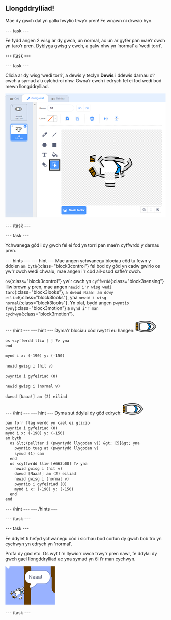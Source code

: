 ## Llongddrylliad!

Mae dy gwch dal yn gallu hwylio trwy’r pren! Fe wnawn ni drwsio hyn.

\--- task \---

Fe fydd angen 2 wisg ar dy gwch, un normal, ac un ar gyfer pan mae’r cwch yn taro’r pren. Dyblyga gwisg y cwch, a galw nhw yn ‘normal’ a ‘wedi torri’.

\--- /task \---

\--- task \---

Clicia ar dy wisg ‘wedi torri’, a dewis y teclyn **Dewis** i ddewis darnau o’r cwch a symud a’u cylchdroi nhw. Gwna’r cwch i edrych fel ei fod wedi bod mewn llongddrylliad.

![sgrinlun](images/boat-hit-costume-annotated.png)

\--- /task \---

\--- task \---

Ychwanega gôd i dy gwch fel ei fod yn torri pan mae’n cyffwrdd y darnau pren.

\--- hints \--- \--- hint \--- Mae angen ychwanegu blociau côd tu fewn y ddolen `am byth`{:class="block3control"} fel bod dy gôd yn cadw gwirio os yw'r cwch wedi chwalu, mae angen i'r côd ail-osod safle'r cwch.

`os`{:class="block3control"} yw'r cwch yn `cyffwrdd`{:class="block3sensing"} lliw brown y pren, mae angen `newid i'r wisg wedi taro`{:class="block3looks"}, `a dweud Naaa! am ddwy eiliad`{:class="block3looks"}, yna `newid i wisg normal`{:class="block3looks"}. Yn olaf, bydd angen `pwyntio fyny`{:class="block3motion"} a `mynd i'r man cychwyn`{:class="block3motion"}.

\--- /hint \--- \--- hint \--- Dyma'r blociau côd rwyt ti eu hangen: ![corlun-cwch](images/boat_resize.png)

```blocks3
os <cyffwrdd lliw [ ] ?> yna
end

mynd i x: (-190) y: (-150)

newid gwisg i (hit v)

pwyntio i gyfeiriad (0)

newid gwisg i (normal v)

dweud [Naaa!] am (2) eiliad
```

\--- /hint \--- \--- hint \--- Dyma sut ddylai dy gôd edrych: ![corlun-cwch](images/boat_resize.png)

```blocks3
pan fo'r flag werdd yn cael ei glicio
pwyntio i gyfeiriad (0)
mynd i x: (-190) y: (-150)
am byth 
  os &lt;(pellter i (pwyntydd llygoden v)) &gt; [5]&gt; yna 
    pwyntio tuag at (pwyntydd llygoden v)
    symud (1) cam
  end
  os <cyffwrdd lliw [#663b00] ?> yna 
    newid gwisg i (hit v)
    dweud [Naaa!] am (2) eiliad
    newid gwisg i (normal v)
    pwyntio i gyfeiriad (0)
    mynd i x: (-190) y: (-150)
  end
end
```

\--- /hint \--- \--- /hints \---

\--- /task \---

\--- task \---

Fe ddylet ti hefyd ychwanegu côd i sicrhau bod corlun dy gwch bob tro yn cychwyn yn edrych yn 'normal'.

Profa dy gôd eto. Os wyt ti'n llywio'r cwch trwy'r pren nawr, fe ddylai dy gwch gael llongddrylliad ac yna symud yn ôl i'r man cychwyn.

![sgrinlun](images/boat-crash.png)

\--- /task \---